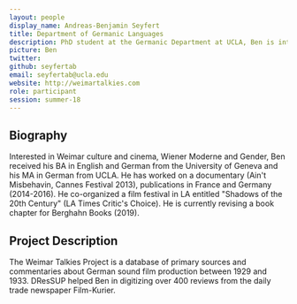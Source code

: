 ```yaml
---
layout: people
display_name: Andreas-Benjamin Seyfert
title: Department of Germanic Languages
description: PhD student at the Germanic Department at UCLA, Ben is interested in the films of the Weimar Republic.
picture: Ben
twitter:  
github: seyfertab
email: seyfertab@ucla.edu
website: http://weimartalkies.com
role: participant
session: summer-18
---
```

## Biography
Interested in Weimar culture and cinema, Wiener Moderne and Gender, Ben received his BA in English and German from the University of Geneva and his MA in German from UCLA. He has worked on a documentary (Ain't Misbehavin, Cannes Festival 2013), publications in France and Germany (2014-2016). He co-organized a film festival in LA entitled "Shadows of the 20th Century" (LA Times Critic's Choice). He is currently revising a book chapter for Berghahn Books (2019).

## Project Description
The Weimar Talkies Project is a database of primary sources and commentaries about German sound film production between 1929 and 1933. DResSUP helped Ben in digitizing over 400 reviews from the daily trade newspaper Film-Kurier.
